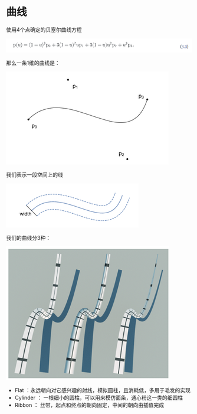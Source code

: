 ﻿# 曲线

使用4个点确定的贝塞尔曲线方程

![1](03_20/1.png)

那么一条1维的曲线是：

![2](03_20/2.png)

我们表示一段空间上的线

![3](03_20/3.png)

我们的曲线分3种：

![4](03_20/4.png)

 - Flat ：永远朝向对它感兴趣的射线，模拟圆柱，且消耗低，多用于毛发的实现
 - Cylinder ： 一根细小的圆柱，可以用来模仿面条，通心粉这一类的细圆柱
 - Ribbon ： 丝带，起点和终点的朝向固定，中间的朝向由插值完成




